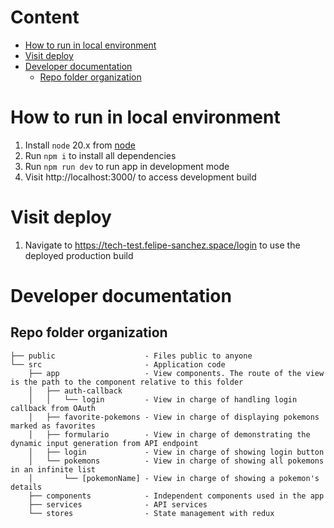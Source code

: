 # Content

<!-- vim-markdown-toc Marked -->

* [How to run in local environment](#how-to-run-in-local-environment)
* [Visit deploy](#visit-deploy)
* [Developer documentation](#developer-documentation)
    * [Repo folder organization](#repo-folder-organization)

<!-- vim-markdown-toc -->

# How to run in local environment

1. Install `node` 20.x from [node](https://nodejs.org/)
2. Run `npm i` to install all dependencies
3. Run `npm run dev` to run app in development mode
4. Visit http://localhost:3000/ to access development build

# Visit deploy

1. Navigate to https://tech-test.felipe-sanchez.space/login to use the deployed production build

# Developer documentation

## Repo folder organization

```
├── public                    - Files public to anyone
└── src                       - Application code
    ├── app                   - View components. The route of the view is the path to the component relative to this folder
    │   ├── auth-callback
    │   │   └── login         - View in charge of handling login callback from OAuth
    │   ├── favorite-pokemons - View in charge of displaying pokemons marked as favorites
    │   ├── formulario        - View in charge of demonstrating the dynamic input generation from API endpoint
    │   ├── login             - View in charge of showing login button
    │   └── pokemons          - View in charge of showing all pokemons in an infinite list
    │       └── [pokemonName] - View in charge of showing a pokemon's details
    ├── components            - Independent components used in the app
    ├── services              - API services
    └── stores                - State management with redux
```

